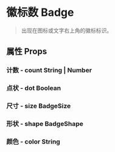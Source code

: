 <!--
 * @Author: Quarter
 * @Date: 2022-02-17 10:36:26
 * @LastEditTime: 2022-02-19 06:20:47
 * @LastEditors: Quarter
 * @Description: 徽标说明文档
 * @FilePath: /t-ui-kit/documents/docs/Badge/README.md
-->
<script setup>
import { ComponentDemo } from "documents/components";
</script>

# 徽标数 Badge

> 出现在图标或文字右上角的徽标标识。

## 属性 Props

### 计数 - count <t-tag theme="primary" variant="light">String | Number</t-tag>

<component-demo url="/documents/docs/Badge/CountDemo.vue"></component-demo>

### 点状 - dot <t-tag theme="primary" variant="light">Boolean</t-tag>

<component-demo url="/documents/docs/Badge/DotDemo.vue"></component-demo>

### 尺寸 - size <t-tag theme="primary" variant="light">BadgeSize</t-tag>

<component-demo url="/documents/docs/Badge/SizeDemo.vue"></component-demo>

### 形状 - shape <t-tag theme="primary" variant="light">BadgeShape</t-tag>

<component-demo url="/documents/docs/Badge/ShapeDemo.vue"></component-demo>

### 颜色 - color <t-tag theme="primary" variant="light">String</t-tag>

<component-demo url="/documents/docs/Badge/ColorDemo.vue"></component-demo>